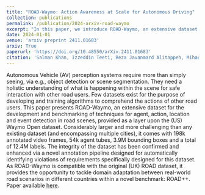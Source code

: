 ```yaml
---
title: "ROAD-Waymo: Action Awareness at Scale for Autonomous Driving"
collection: publications
permalink: /publication/2024-arxiv-road-waymo
excerpt: "In this paper, we introduce ROAD-Waymo, an extensive dataset for the development and benchmarking of techniques for agent, action, location and event detection in road scenes, provided as a layer upon the (US) Waymo Open dataset. As ROAD-Waymo is compatible with the original (UK) ROAD dataset, it provides the opportunity to tackle domain adaptation between real-world road scenarios in different countries within a novel benchmark: ROAD++."
date: 2024-01-01
venue: 'arxiv preprint 2411.01683'
arxiv: True
paperurl: 'https://doi.org/10.48550/arXiv.2411.01683'
citation: 'Salman Khan, Izzeddin Teeti, Reza Javanmard Alitappeh, Mihaela C. Stoian, Eleonora Giunchiglia, Gurkirt Singh, Andrew Bradley, Fabio Cuzzolin. ROAD-Waymo: Action Awareness at Scale for Autonomous Driving. arXiv preprint 2411.01683, 2024'
---
```


Autonomous Vehicle (AV) perception systems require more than simply seeing, via e.g., object detection or scene segmentation. They need a holistic understanding of what is happening within the scene for safe interaction with other road users. Few datasets exist for the purpose of developing and training algorithms to comprehend the actions of other road users. This paper presents ROAD-Waymo, an extensive dataset for the development and benchmarking of techniques for agent, action, location and event detection in road scenes, provided as a layer upon the (US) Waymo Open dataset. Considerably larger and more challenging than any existing dataset (and encompassing multiple cities), it comes with 198k annotated video frames, 54k agent tubes, 3.9M bounding boxes and a total of 12.4M labels. The integrity of the dataset has been confirmed and enhanced via a novel annotation pipeline designed for automatically identifying violations of requirements specifically designed for this dataset. 
As ROAD-Waymo is compatible with the original (UK) ROAD dataset, it provides the opportunity to tackle domain adaptation between real-world road scenarios in different countries within a novel benchmark: ROAD++. 
Paper available [here](https://doi.org/10.48550/arXiv.2411.01683).
